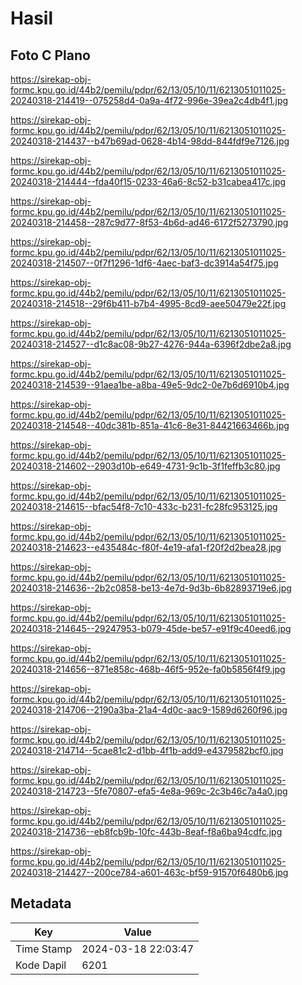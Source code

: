 # Hasil

## Foto C Plano

https://sirekap-obj-formc.kpu.go.id/44b2/pemilu/pdpr/62/13/05/10/11/6213051011025-20240318-214419--075258d4-0a9a-4f72-996e-39ea2c4db4f1.jpg

https://sirekap-obj-formc.kpu.go.id/44b2/pemilu/pdpr/62/13/05/10/11/6213051011025-20240318-214437--b47b69ad-0628-4b14-98dd-844fdf9e7126.jpg

https://sirekap-obj-formc.kpu.go.id/44b2/pemilu/pdpr/62/13/05/10/11/6213051011025-20240318-214444--fda40f15-0233-46a6-8c52-b31cabea417c.jpg

https://sirekap-obj-formc.kpu.go.id/44b2/pemilu/pdpr/62/13/05/10/11/6213051011025-20240318-214458--287c9d77-8f53-4b6d-ad46-6172f5273790.jpg

https://sirekap-obj-formc.kpu.go.id/44b2/pemilu/pdpr/62/13/05/10/11/6213051011025-20240318-214507--0f7f1296-1df6-4aec-baf3-dc3914a54f75.jpg

https://sirekap-obj-formc.kpu.go.id/44b2/pemilu/pdpr/62/13/05/10/11/6213051011025-20240318-214518--29f6b411-b7b4-4995-8cd9-aee50479e22f.jpg

https://sirekap-obj-formc.kpu.go.id/44b2/pemilu/pdpr/62/13/05/10/11/6213051011025-20240318-214527--d1c8ac08-9b27-4276-944a-6396f2dbe2a8.jpg

https://sirekap-obj-formc.kpu.go.id/44b2/pemilu/pdpr/62/13/05/10/11/6213051011025-20240318-214539--91aea1be-a8ba-49e5-9dc2-0e7b6d6910b4.jpg

https://sirekap-obj-formc.kpu.go.id/44b2/pemilu/pdpr/62/13/05/10/11/6213051011025-20240318-214548--40dc381b-851a-41c6-8e31-84421663466b.jpg

https://sirekap-obj-formc.kpu.go.id/44b2/pemilu/pdpr/62/13/05/10/11/6213051011025-20240318-214602--2903d10b-e649-4731-9c1b-3f1feffb3c80.jpg

https://sirekap-obj-formc.kpu.go.id/44b2/pemilu/pdpr/62/13/05/10/11/6213051011025-20240318-214615--bfac54f8-7c10-433c-b231-fc28fc953125.jpg

https://sirekap-obj-formc.kpu.go.id/44b2/pemilu/pdpr/62/13/05/10/11/6213051011025-20240318-214623--e435484c-f80f-4e19-afa1-f20f2d2bea28.jpg

https://sirekap-obj-formc.kpu.go.id/44b2/pemilu/pdpr/62/13/05/10/11/6213051011025-20240318-214636--2b2c0858-be13-4e7d-9d3b-6b82893719e6.jpg

https://sirekap-obj-formc.kpu.go.id/44b2/pemilu/pdpr/62/13/05/10/11/6213051011025-20240318-214645--29247953-b079-45de-be57-e91f9c40eed6.jpg

https://sirekap-obj-formc.kpu.go.id/44b2/pemilu/pdpr/62/13/05/10/11/6213051011025-20240318-214656--871e858c-468b-46f5-952e-fa0b5856f4f9.jpg

https://sirekap-obj-formc.kpu.go.id/44b2/pemilu/pdpr/62/13/05/10/11/6213051011025-20240318-214706--2190a3ba-21a4-4d0c-aac9-1589d6260f96.jpg

https://sirekap-obj-formc.kpu.go.id/44b2/pemilu/pdpr/62/13/05/10/11/6213051011025-20240318-214714--5cae81c2-d1bb-4f1b-add9-e4379582bcf0.jpg

https://sirekap-obj-formc.kpu.go.id/44b2/pemilu/pdpr/62/13/05/10/11/6213051011025-20240318-214723--5fe70807-efa5-4e8a-969c-2c3b46c7a4a0.jpg

https://sirekap-obj-formc.kpu.go.id/44b2/pemilu/pdpr/62/13/05/10/11/6213051011025-20240318-214736--eb8fcb9b-10fc-443b-8eaf-f8a6ba94cdfc.jpg

https://sirekap-obj-formc.kpu.go.id/44b2/pemilu/pdpr/62/13/05/10/11/6213051011025-20240318-214427--200ce784-a601-463c-bf59-91570f6480b6.jpg


## Metadata

| Key        | Value               |
| ---------- | ------------------- |
| Time Stamp | 2024-03-18 22:03:47 |
| Kode Dapil | 6201                |



